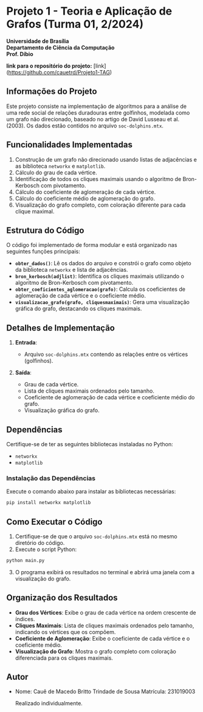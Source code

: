 # Projeto 1 - Teoria e Aplicação de Grafos (Turma 01, 2/2024)

**Universidade de Brasília**  
**Departamento de Ciência da Computação**  
**Prof. Díbio**

**link para o repositório do projeto:** [link] (https://github.com/cauetrd/Projeto1-TAG)

## Informações do Projeto

Este projeto consiste na implementação de algoritmos para a análise de uma rede social de relações duradouras entre golfinhos, modelada como um grafo não direcionado, baseado no artigo de David Lusseau et al. (2003). Os dados estão contidos no arquivo `soc-dolphins.mtx`.

## Funcionalidades Implementadas

1. Construção de um grafo não direcionado usando listas de adjacências e as biblioteca `networkx` e `matplotlib`.
2. Cálculo do grau de cada vértice.
3. Identificação de todos os cliques maximais usando o algoritmo de Bron-Kerbosch com pivotamento.
4. Cálculo do coeficiente de aglomeração de cada vértice.
5. Cálculo do coeficiente médio de aglomeração do grafo.
6. Visualização do grafo completo, com coloração diferente para cada clique maximal.

## Estrutura do Código

O código foi implementado de forma modular e está organizado nas seguintes funções principais:

- **`obter_dados()`**: Lê os dados do arquivo e constrói o grafo como objeto da biblioteca `networkx` e lista de adjacências.
- **`bron_kerbosch(adjlist)`**: Identifica os cliques maximais utilizando o algoritmo de Bron-Kerbosch com pivotamento.
- **`obter_coeficientes_aglomeracao(grafo)`**: Calcula os coeficientes de aglomeração de cada vértice e o coeficiente médio.
- **`visualizacao_grafo(grafo, cliquesmaximais)`**: Gera uma visualização gráfica do grafo, destacando os cliques maximais.

## Detalhes de Implementação

1. **Entrada**:

   - Arquivo `soc-dolphins.mtx` contendo as relações entre os vértices (golfinhos).

2. **Saída**:
   - Grau de cada vértice.
   - Lista de cliques maximais ordenados pelo tamanho.
   - Coeficiente de aglomeração de cada vértice e coeficiente médio do grafo.
   - Visualização gráfica do grafo.

## Dependências

Certifique-se de ter as seguintes bibliotecas instaladas no Python:

- `networkx`
- `matplotlib`

### Instalação das Dependências

Execute o comando abaixo para instalar as bibliotecas necessárias:

```bash
pip install networkx matplotlib
```

## Como Executar o Código

1. Certifique-se de que o arquivo `soc-dolphins.mtx` está no mesmo diretório do código.
2. Execute o script Python:

```bash
python main.py
```

3. O programa exibirá os resultados no terminal e abrirá uma janela com a visualização do grafo.

## Organização dos Resultados

- **Grau dos Vértices**: Exibe o grau de cada vértice na ordem crescente de índices.
- **Cliques Maximais**: Lista de cliques maximais ordenados pelo tamanho, indicando os vértices que os compõem.
- **Coeficiente de Aglomeração**: Exibe o coeficiente de cada vértice e o coeficiente médio.
- **Visualização do Grafo**: Mostra o grafo completo com coloração diferenciada para os cliques maximais.

## Autor

- Nome: Cauê de Macedo Britto Trindade de Sousa
  Matrícula: 231019003

  Realizado individualmente.
